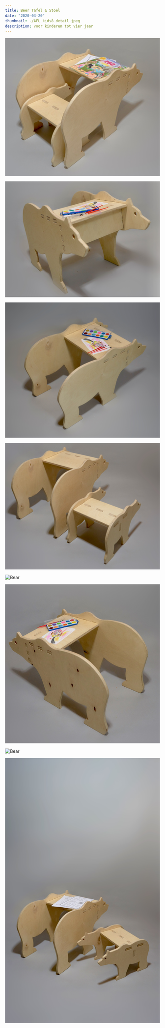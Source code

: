 ```yaml
---
title: Beer Tafel & Stoel
date: "2020-03-20"
thumbnail: ./AFL_kids8_detail.jpeg
description: voor kinderen tot vier jaar
---
```

<div class="kg-card kg-image-card kg-width-wide">

![Bear](./AFL_kids12.jpeg)

</div>

<div class="kg-card kg-image-card kg-width-wide">

![Bear](./AFL_kids9.jpeg)

</div>
<div class="kg-card kg-image-card kg-width-wide">

![Bear](./AFL_kids2.jpeg)

</div>
<div class="kg-card kg-image-card kg-width-wide">

![Bear](./AFL_kids3.jpeg)

</div>

<div class="kg-card kg-image-card kg-width-wide">

![Bear](./AFL_kids11.jpeg)

</div>
<div class="kg-card kg-image-card kg-width-wide">

![Bear](./AFL_kids13.jpeg)

</div>
<div class="kg-card kg-image-card kg-width-wide">

![Bear](./AFL_kids10.jpeg)

</div>

<div class="kg-card kg-image-card kg-width-wide">

![Bear](./AFL_kids8.jpeg)

</div>
